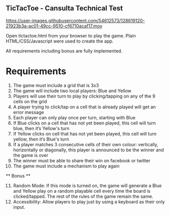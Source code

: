 ## TicTacToe - Cansulta Technical Test

https://user-images.githubusercontent.com/54612573/128619120-21923b3a-ac01-49cc-9510-cf6710acaf17.mov

Open tictactoe.html from your browser to play the game. Plain HTML/CSS/Javascript were used to create the app.

All requirements including bonus are fully implemented.

# Requirements
1. The game must include a grid that is 3x3
2. The game will include two local players: Blue and Yellow
3. Players will use their turn to play by clicking/tapping on any of the 9 cells on the grid
4. A player trying to click/tap on a cell that is already played will get an error message
5. Each player can only play once per turn, starting with Blue
6. If Blue clicks on a cell that has not yet been played, this cell will turn blue, then it’s
Yellow's turn
7. If Yellow clicks on cell that has not yet been played, this cell will turn yellow, then it’s
Blue's turn
8. If a player matches 3 consecutive cells of their own colour: vertically, horizontally or
diagonally, this player is announced to be the winner and the game is over
9. The winner must be able to share their win on facebook or twitter
10. The game must include a mechanism to play again

** Bonus **

11. Random Mode:
If this mode is turned on, the game will generate a Blue and Yellow play on a random playable cell every time the board is clicked/tapped. The rest of the rules of the game remain the same.
12. Accessibility:
Allow players to play just by using a keyboard as their only input.

